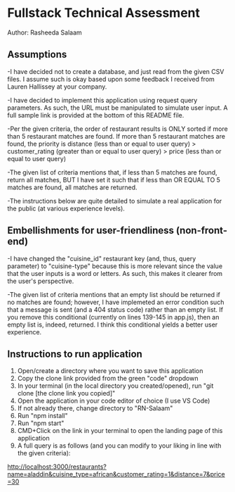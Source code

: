 # Fullstack Technical Assessment

Author: Rasheeda Salaam

## Assumptions

-I have decided not to create a database, and just read from the given CSV files. I assume such is okay based upon some feedback I received from Lauren Hallissey at your company.

-I have decided to implement this application using request query parameters. As such, the URL must be manipulated to simulate user input. A full sample link is provided at the bottom of this README file.

-Per the given criteria, the order of restaurant results is ONLY sorted if more than 5 restaurant matches are found. If more than 5 restaurant matches are found, the priority is distance (less than or equal to user query) > customer_rating (greater than or equal to user query) > price (less than or equal to user query)

-The given list of criteria mentions that, if less than 5 matches are found, return all matches, BUT I have set it such that if less than OR EQUAL TO 5 matches are found, all matches are returned.

-The instructions below are quite detailed to simulate a real application for the public (at various experience levels).

## Embellishments for user-friendliness (non-front-end)

-I have changed the "cuisine_id" restaurant key (and, thus, query parameter) to "cuisine-type" because this is more relevant since the value that the user inputs is a word or letters. As such, this makes it clearer from the user's perspective.

-The given list of criteria mentions that an empty list should be returned if no matches are found; however, I have implemeted an error condition such that a message is sent (and a 404 status code) rather than an empty list. If you remove this conditional (currently on lines 139-145 in app.js), then an empty list is, indeed, returned. I think this conditional yields a better user experience.

## Instructions to run application

1. Open/create a directory where you want to save this application
2. Copy the clone link provided from the green "code" dropdown
3. In your terminal (in the local directory you created/opened), run "git clone [the clone link you copied]"
4. Open the application in your code editor of choice (I use VS Code)
5. If not already there, change directory to "RN-Salaam"
6. Run "npm install"
7. Run "npm start" 
8. CMD+Click on the link in your terminal to open the landing page of this application
9. A full query is as follows (and you can modify to your liking in line with the given criteria): 

<http://localhost:3000/restaurants?name=aladdin&cuisine_type=african&customer_rating=1&distance=7&price=30>
